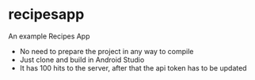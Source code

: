 # recipesapp
An example Recipes App
- No need to prepare the project in any way to compile
- Just clone and build in Android Studio
- It has 100 hits to the server, after that the api token has to be updated